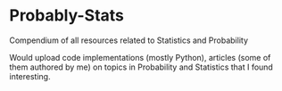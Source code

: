 # Probably-Stats
Compendium of all resources related to Statistics and Probability

Would upload code implementations (mostly Python), articles (some of them authored by me) on topics in Probability and Statistics that I found interesting.
